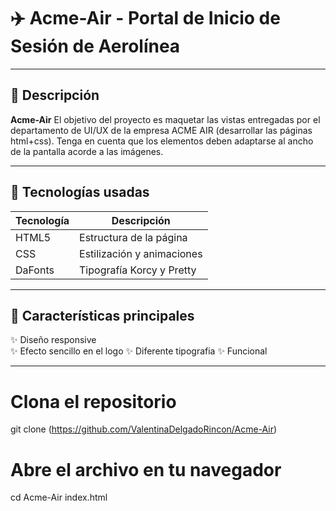 # ✈️ Acme-Air - Portal de Inicio de Sesión de Aerolínea 

---

## 📄 Descripción

**Acme-Air** El objetivo del proyecto es maquetar las vistas entregadas por el departamento de UI/UX de la empresa ACME AIR (desarrollar las páginas html+css). Tenga en cuenta que los elementos deben adaptarse al ancho de la pantalla acorde a las imágenes.

---

## 🚀 Tecnologías usadas

| Tecnología  | Descripción                     |
|-------------|---------------------------------|
| HTML5        | Estructura de la página        |
| CSS          | Estilización y animaciones     |
| DaFonts      | Tipografía Korcy y Pretty      |

---

## 🎯 Características principales

✨ Diseño responsive  
✨ Efecto sencillo en el logo
✨ Diferente tipografia
✨ Funcional


---

# Clona el repositorio
git clone (https://github.com/ValentinaDelgadoRincon/Acme-Air)

# Abre el archivo en tu navegador
cd Acme-Air
index.html
